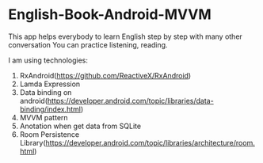 # English-Book-Android-MVVM
This app helps everybody to learn English step by step with many other conversation
You can practice listening, reading.

I am using technologies:
  1. RxAndroid(https://github.com/ReactiveX/RxAndroid)
  2. Lamda Expression
  3. Data binding on android(https://developer.android.com/topic/libraries/data-binding/index.html)
  4. MVVM pattern
  5. Anotation when get data from SQLite
  6. Room Persistence Library(https://developer.android.com/topic/libraries/architecture/room.html)
